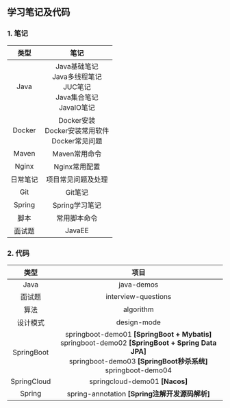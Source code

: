## 学习笔记及代码

### 1. 笔记

|   类型   |                          笔记                          |
| :------: | :----------------------------------------------------: |
|   Java   |          Java基础笔记<br />Java多线程笔记<br />JUC笔记<br />Java集合笔记<br />JavaIO笔记          |
|  Docker  | Docker安装<br />Docker安装常用软件<br />Docker常见问题 |
|  Maven   |                     Maven常用命令                      |
|  Nginx   |                     Nginx常用配置                      |
| 日常笔记 |                   项目常见问题及处理                   |
|   Git   |Git笔记|
| Spring |Spring学习笔记|
| 脚本 |常用脚本命令|
| 面试题 |JavaEE|



### 2. 代码

|    类型     |                             项目                             |
| :---------: | :----------------------------------------------------------: |
|    Java     |                          java-demos                          |
|   面试题    |                     interview-questions                      |
|    算法     |                          algorithm                           |
|  设计模式   |                         design-mode                          |
| SpringBoot  | springboot-demo01 **[SpringBoot + Mybatis]**<br />springboot-demo02 **[SpringBoot + Spring Data JPA]**<br />springboot-demo03 **[SpringBoot秒杀系统]**<br />springboot-demo04 |
| SpringCloud |                springcloud-demo01 **[Nacos]**                |
|   Spring    |        spring-annotation **[Spring注解开发源码解析]**        |


